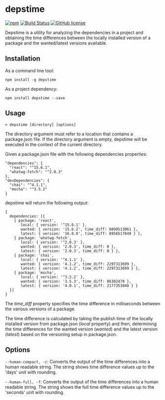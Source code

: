 # depstime

[![npm](https://img.shields.io/npm/v/depstime.svg)](https://www.npmjs.com/package/depstime)
[![Build Status](https://travis-ci.org/rolspace/depstime.svg?branch=master)](https://travis-ci.org/rolspace/depstime)
[![GitHub license](https://img.shields.io/github/license/rolspace/depstime.svg)](https://github.com/rolspace/depstime/blob/master/LICENSE)

Depstime is a utility for analyzing the dependencies in a project and obtaining the time differences between the locally installed version of a package and the wanted/latest versions available.

## Installation

As a command line tool:

```
npm install -g depstime
```

As a project dependency:

```
npm install depstime --save
```

## Usage

```
> depstime [directory] [options]
```

The directory argument must refer to a location that contains a  package.json file. If the directory argument is empty, depstime will be executed in the context of the current directory.

Given a package.json file with the following dependencies properties:
```
"dependencies": {
  "react": "^15.6.1",
  "whatwg-fetch": "^2.0.3"
},
"devDependencies": {
  "chai": "^4.1.1",
  "mocha": "^3.5.2"
}
```
depstime will return the following output:

```
{
  dependencies: [{
    { package: 'react',
       local: { version: '^15.6.1' },
       wanted: { version: '15.6.2', time_diff: 8899513061 },
       latest: { version: '16.0.0', time_diff: 8956517049 } },
    { package: 'whatwg-fetch',
       local: { version: '^2.0.3' },
       wanted: { version: '2.0.3', time_diff: 0 },
       latest: { version: '2.0.3', time_diff: 0 } },
    { package: 'chai',
       local: { version: '^4.1.1' },
       wanted: { version: '4.1.2', time_diff: 2297313699 },
       latest: { version: '4.1.2', time_diff: 2297313699 } },
    { package: 'mocha',
       local: { version: '^3.5.2' },
       wanted: { version: '3.5.3', time_diff: 86382478 },
       latest: { version: '4.0.1', time_diff: 2177353840 } }
  }]
}
```

The *time_diff* property specifies the time difference in milliseconds between the various versions of a package.

The time difference is calculated by taking the publish time of the locally installed version from package.json (*local* property) and then, determining the time differences for the wanted version (*wanted*) and the latest version (*latest*) based on the versioning setup in package.json.

## Options

`--human-compact, -c`: Converts the output of the time differences into a human readable string. The string shows time difference values up to the 'days' unit with rounding.

`--human-full, -f`: Converts the output of the time differences into a human readable string. The string shows the full time difference values up to the 'seconds' unit with rounding.